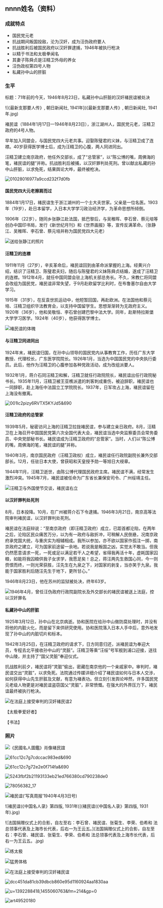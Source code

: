 ## nnnn姓名（资料）

### 成就特点

- 国民党元老
- 抗战期间叛国投敌，沦为汉奸，成为汪伪政府要人
- 抗战胜利后被国民政府以汉奸罪逮捕，1946年被执行枪决
- 以精于书法和太极拳闻名
- 其妻子陈舜贞是汪精卫外母的养女
- 汪伪政权第四号人物
- 私藏孙中山的肝脏


### 生平

标题：71年前的今天，1946年8月23日，私藏孙中山肝脏的汉奸褚民谊被处决

![《最新支那要人传》, 朝日新闻社, 1941年](《最新支那要人传》, 朝日新闻社, 1941年.jpg)

褚民谊（1884年1月17日—1946年8月23日），浙江湖州人，国民党元老，汪精卫政府的4号人物。

早年加入同盟会，与国民党四大元老共事。迎娶陈璧君的义妹，与汪精卫成了连襟。40岁获得医学博士后，成为汪精卫的心腹，两人同进同出。

汪精卫建立南京政府，他任外交部长，成了“总管家”，以“陈公博的嘴，周佛海的笔，褚民谊的腿”并称。抗战胜利后被捕，以汉奸罪判处死刑。曾以献出私藏的孙中山肝脏，以求免死，结果舆论大哗，最终被枪决。

![01028016977a9ccd232f7d0fb](01028016977a9ccd232f7d0fb.jpg)



#### 国民党四大元老擦肩而过

1884年1月17日，褚民谊生于浙江湖州的一个士大夫世家。父亲是一位名医。1903年（19岁），赴日本留学，入日本大学学习政治经济学，为革命思想所倾倒。

1906年（22岁），随同乡张静江赴法国，抵巴黎后，与吴稚晖、李石曾、蔡元培等创办中国印书局，发行《新世纪月刊》和《世界画报》等，宣传反满革命。（张静江、吴稚晖、李石曾、蔡元培并称为国民党四大元老）

![送给张静江的照片](送给张静江的照片.jpeg)

#### 汪精卫的连襟

1911年11月（27岁），辛亥革命后，褚民谊回到由革命派掌握的上海。经黄兴介绍，结识了汪精卫、陈璧君夫妇，随后与陈璧君的义妹陈舜贞结婚，遂成了汪精卫的连襟。1912年4月，就任中国同盟会驻上海机关部总务长。不久，宋教仁将同盟会改组为国民党，褚民谊非常失望，于9月赴欧留学比利时，在布鲁塞尔自由大学学习。

1915年（31岁），在反袁世凯运动中，他短暂回国，再赴欧洲。在法国他和蔡元培、汪精卫组织华法教育会，以支持中国留学生。思想渐渐转为无政府主义。1920年（36岁），他和吴敬恒、李石曾创建巴黎中法大学。同年，赴斯特拉斯堡大学学习医学。1924年（40岁），他获得医学博士。

![褚民谊的体魄](褚民谊的体魄.jpeg)



#### 与汪精卫同进同出

1924年末，褚民谊归国，在孙中山领导的国民党内从事教育工作，历任广东大学教授、代理校长，广东医学院院长。1926年1月，当选为中国国民党的中央执行委员。此后，他作为汪精卫的心腹参加各种党政活动，成为改组派要人。

1932年1月，蒋介石同汪精卫和解，汪精卫就任行政院院长，褚民谊出任行政院秘书长。1935年11月，汪精卫被王亚樵派遣的刺客刺成重伤，被迫辞职，褚民谊也一同辞职，赴上海任中法国立工学院院长。1937年，日军攻占上海，褚民谊留在上海没有撤离。

![001lc2pizy6RVTX5KYJd5&690](001lc2pizy6RVTX5KYJd5&690.jpeg)

#### 汪精卫政府的总管家

1939年5月，秘密访问上海的汪精卫拉拢褚民谊，参与建立亲日政府。8月，汪精卫在上海召开中国国民党第六次全国代表大会，褚民谊当选中央监察委员会常务委员、中央党部秘书长。褚民谊成为汪精卫政府的“总管家”。当时，人们以“陈公博的嘴，周佛海的笔，褚民谊的腿”并称。

1940年3月，南京国民政府（汪精卫政权）成立，褚民谊任行政院副院长兼外交部部长。12月，任驻日本大使，曾获昭和天皇授予勋一等旭日大绶章。

1944年11月，汪精卫逝世，由陈公博代理国民政府主席。褚民谊不满，经常发生激烈冲突。1945年7月，褚民谊被任命为广东省长兼保安司令、广州绥靖主任。

![汪精卫与外国使节交谈，褚民谊右立](汪精卫与外国使节交谈，褚民谊右立.jpg)

#### 以汉奸罪判处死刑

8月，日本投降。10月，在广州被蒋介石下令逮捕。1946年3月21日，南京高等法院审判褚民谊，以汉奸罪判处死刑。

褚民谊在法庭辩说：“至南京政府（即汪精卫政府）成立，已距首都沦陷，在两年之后，沦陷区民众痛苦万分，以为有一政府与敌折冲，可稍解人民倒悬，况南京政府承党国大统，与重庆实为相辅相成。我所以参加，亦不欲以国家作孤注一掷，南京政府之建立，可为国家前途留一余地。若说我是叛国之凶，实觉太不敢当。但我仍然愿意请求一死，一死或足以满足若干人之希望，省得我再活十年，虚耗国家囚粮，如能将我囚粮供我子女求学，我愿足矣！总之，蒋汪两先生救国心同，今一则赍恨而终，一则光荣获胜，汪先生在九泉之下，对国家的剥复，当亦笑于九泉。我能于国家胜利后随汪先生于地下，更所甘心。”

1946年8月23日，他在苏州的监狱被处决，终年63岁。

![1946年4月，曾任汪伪政府行政院副院长及外交部长的褚民谊被送上法庭，控以汉奸罪名](1946年4月，曾任汪伪政府行政院副院长及外交部长的褚民谊被送上法庭，控以汉奸罪名.jpg)

#### 私藏孙中山的肝脏

1925年3月12日，孙中山在北京病逝。协和医院在给孙中山做防腐处理时，并没有将他的内脏火化，而是留下来供研究使用。协和医院落入日本人手中后，意外地发现了孙中山的内脏切片和标本。

1942年3月25日，在汪精卫政府的请求下，日方同意归还，派褚民谊为奉迎大员，专程去北平接收孙中山的“灵脏”。汪精卫等乘“汪绥”号军舰到浦口迎接，送往中山陵，并主持了“国父灵脏”奉迎仪式。

抗战胜利前夕，褚民谊将“灵脏”偷出，密藏在南京他的一个亲戚家中。审判时，褚民谊交出“灵脏”，以求免死。法院通过传媒详细介绍了褚民谊如何与日本人交涉，如何获得中山先生肝脏及文献，有意为褚表功。但立刻引发舆论哗然，许多国民党元老级人物更是对褚民谊盗窃国父“灵脏”，非常愤慨。在强大的外界压力下，褚民谊最终被执行枪决。

![在法庭上接受审判的汉奸褚民谊2](在法庭上接受审判的汉奸褚民谊2.png)





【太极拳爱好者】

【书法】



### 照片



![《民國名人圖鑑》肖像褚民誼](《民國名人圖鑑》肖像褚民誼.jpg)





![61cc12c7g7cdccac983ed&690](61cc12c7g7cdccac983ed&690.jpeg)

![61cc12c7g72e2e0f714fa&690](61cc12c7g72e2e0f714fa&690.jpeg)





![5243fbf2b21193133eb21ed766380cd790238de0](5243fbf2b21193133eb21ed766380cd790238de0.jpg)

![78056382_17](78056382_17.jpg)



![褚民谊(‘写真周报’1940年4月3日号)](褚民谊(‘写真周报’1940年4月3日号).JPG)

![褚民谊(《中国名人录》第四版, 1931年)](褚民谊(《中国名人录》第四版, 1931年).jpg)



![法国捐赠仪式上的合影，自左至右：李石曾、褚民谊、张菊生、李荣、伯希和  法总领事代表及上海市长代表，后右一为王云五。](法国捐赠仪式上的合影，自左至右：李石曾、褚民谊、张菊生、李荣、伯希和  法总领事代表及上海市长代表，后右一为王云五。.jpg)

![练太极](练太极.jpg)

![猛男体格](猛男体格.jpeg)





![在法庭上接受审判的汉奸褚民谊](在法庭上接受审判的汉奸褚民谊.jpg)

![dcc451da81cb39dbcb860e95d1160924aa1830aa](dcc451da81cb39dbcb860e95d1160924aa1830aa.jpg)

![u=1392288418,1455060763&fm=214&gp=0](u=1392288418,1455060763&fm=214&gp=0.jpg)

![art49520180](art49520180.jpg)

